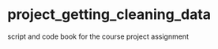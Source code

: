 project_getting_cleaning_data
=============================

script and code book for the course project assignment

